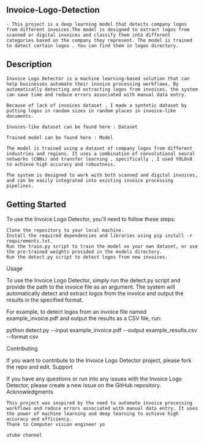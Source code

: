 ## Invoice-Logo-Detection

    - This project is a deep learning model that detects company logos from different invoices.The model is designed to extract logos from scanned or digital invoices and classify them into different categories based on the company they represent. The model is trained to detect certain logos . You can find them in logos directory.

## Description

    Invoice Logo Detector is a machine learning-based solution that can help businesses automate their invoice processing workflows. By automatically detecting and extracting logos from invoices, the system can save time and reduce errors associated with manual data entry.

    Because of lack of invoices dataset , I made a syntetic dataset by putting logos in random sizes in random places in invoice-like documents.

    Invoces-like dataset can be found here : Dataset

    Trained model can be found here : Model

    The model is trained using a dataset of company logos from different industries and regions. It uses a combination of convolutional neural networks (CNNs) and transfer learning , specifically , I used YOLOv8 to achieve high accuracy and robustness.

    The system is designed to work with both scanned and digital invoices, and can be easily integrated into existing invoice processing pipelines.

## Getting Started

To use the Invoice Logo Detector, you'll need to follow these steps:

    Clone the repository to your local machine.
    Install the required dependencies and libraries using pip install -r requirements.txt.
    Run the train.py script to train the model on your own dataset, or use the pre-trained weights provided in the models directory.
    Run the detect.py script to detect logos from new invoices.

Usage

To use the Invoice Logo Detector, simply run the detect.py script and provide the path to the invoice file as an argument. The system will automatically detect and extract logos from the invoice and output the results in the specified format.

For example, to detect logos from an invoice file named example_invoice.pdf and output the results as a CSV file, run:

python detect.py --input example_invoice.pdf --output example_results.csv --format csv

Contributing

If you want to contribute to the Invoice Logo Detector project, please fork the repo and edit.
Support

If you have any questions or run into any issues with the Invoice Logo Detector, please create a new issue on the GitHub repository.
Acknowledgments

    This project was inspired by the need to automate invoice processing workflows and reduce errors associated with manual data entry. It uses the power of machine learning and deep learning to achieve high accuracy and efficiency.
    Thank to Computer vision engineer yo

    utube channel

